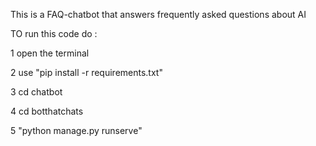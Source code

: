 This is a FAQ-chatbot that answers frequently asked questions about AI 



TO run this code do :


  1 open the terminal

  
  2 use "pip install -r requirements.txt"

  
  3 cd chatbot

  
  4 cd botthatchats

  
  5 "python manage.py runserve"


